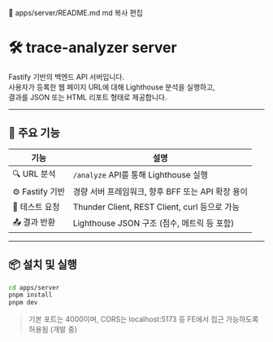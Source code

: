 📄 apps/server/README.md
md
복사
편집
# 🛠 trace-analyzer server

Fastify 기반의 백엔드 API 서버입니다.  
사용자가 등록한 웹 페이지 URL에 대해 Lighthouse 분석을 실행하고,  
결과를 JSON 또는 HTML 리포트 형태로 제공합니다.

---

## 🚀 주요 기능

| 기능 | 설명 |
|------|------|
| 🔍 URL 분석 | `/analyze` API를 통해 Lighthouse 실행 |
| ⚙️ Fastify 기반 | 경량 서버 프레임워크, 향후 BFF 또는 API 확장 용이 |
| 🧪 테스트 요청 | Thunder Client, REST Client, curl 등으로 가능 |
| 📤 결과 반환 | Lighthouse JSON 구조 (점수, 메트릭 등 포함) |

---

## 📦 설치 및 실행

```bash
cd apps/server
pnpm install
pnpm dev
```
> 기본 포트는 4000이며, CORS는 localhost:5173 등 FE에서 접근 가능하도록 허용됨 (개발 중)



